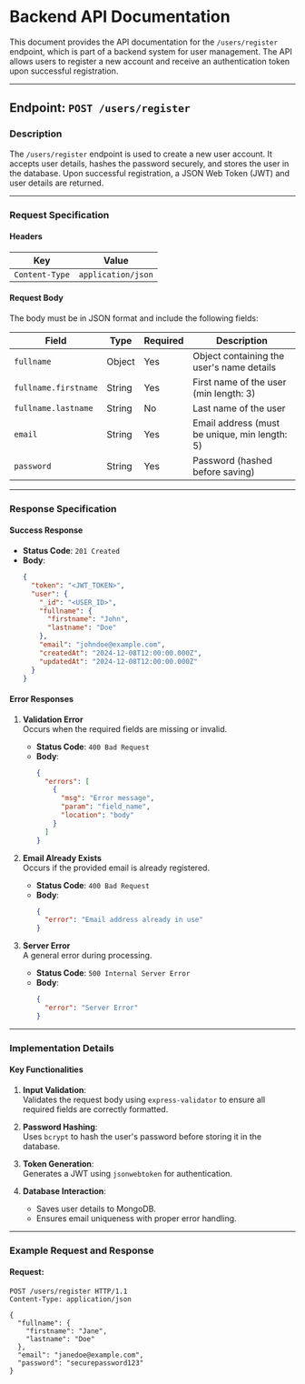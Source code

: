 # Backend API Documentation

This document provides the API documentation for the `/users/register` endpoint, which is part of a backend system for user management. The API allows users to register a new account and receive an authentication token upon successful registration.

---

## **Endpoint: `POST /users/register`**

### **Description**
The `/users/register` endpoint is used to create a new user account. It accepts user details, hashes the password securely, and stores the user in the database. Upon successful registration, a JSON Web Token (JWT) and user details are returned.

---

### **Request Specification**

#### **Headers**
| Key            | Value                |
|----------------|----------------------|
| `Content-Type` | `application/json`  |

#### **Request Body**
The body must be in JSON format and include the following fields:

| Field                  | Type   | Required | Description                                  |
|------------------------|--------|----------|----------------------------------------------|
| `fullname`             | Object | Yes      | Object containing the user's name details    |
| `fullname.firstname`   | String | Yes      | First name of the user (min length: 3)       |
| `fullname.lastname`    | String | No       | Last name of the user                        |
| `email`                | String | Yes      | Email address (must be unique, min length: 5)|
| `password`             | String | Yes      | Password (hashed before saving)              |

---

### **Response Specification**

#### **Success Response**
- **Status Code**: `201 Created`
- **Body**:
    ```json
    {
      "token": "<JWT_TOKEN>",
      "user": {
        "_id": "<USER_ID>",
        "fullname": {
          "firstname": "John",
          "lastname": "Doe"
        },
        "email": "johndoe@example.com",
        "createdAt": "2024-12-08T12:00:00.000Z",
        "updatedAt": "2024-12-08T12:00:00.000Z"
      }
    }
    ```

#### **Error Responses**

1. **Validation Error**  
   Occurs when the required fields are missing or invalid.  
   - **Status Code**: `400 Bad Request`
   - **Body**:
     ```json
     {
       "errors": [
         {
           "msg": "Error message",
           "param": "field_name",
           "location": "body"
         }
       ]
     }
     ```

2. **Email Already Exists**  
   Occurs if the provided email is already registered.  
   - **Status Code**: `400 Bad Request`
   - **Body**:
     ```json
     {
       "error": "Email address already in use"
     }
     ```

3. **Server Error**  
   A general error during processing.  
   - **Status Code**: `500 Internal Server Error`
   - **Body**:
     ```json
     {
       "error": "Server Error"
     }
     ```

---

### **Implementation Details**

#### **Key Functionalities**
1. **Input Validation**:  
   Validates the request body using `express-validator` to ensure all required fields are correctly formatted.

2. **Password Hashing**:  
   Uses `bcrypt` to hash the user's password before storing it in the database.

3. **Token Generation**:  
   Generates a JWT using `jsonwebtoken` for authentication.

4. **Database Interaction**:  
   - Saves user details to MongoDB.
   - Ensures email uniqueness with proper error handling.

---

### **Example Request and Response**

#### Request:
```http
POST /users/register HTTP/1.1
Content-Type: application/json

{
  "fullname": {
    "firstname": "Jane",
    "lastname": "Doe"
  },
  "email": "janedoe@example.com",
  "password": "securepassword123"
}
